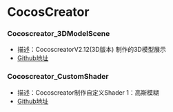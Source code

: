 # CocosCreator
### Cocoscreator_3DModelScene
- 描述：CocoscreatorV2.12(3D版本) 制作的3D模型展示
- [Github地址](https://github.com/yoyohan1/Cocoscreator_3DModelScene)  

### Cocoscreator_CustomShader
- 描述：Cocoscreator制作自定义Shader 1：高斯模糊
- [Github地址](https://github.com/yoyohan1/Cocoscreator_CustomShader)  